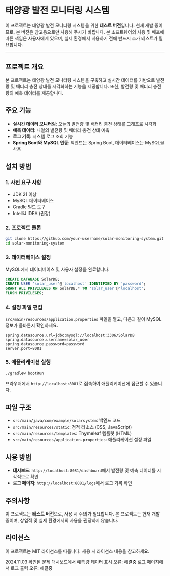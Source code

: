 # 태양광 발전 모니터링 시스템

이 프로젝트는 태양광 발전 모니터링 시스템을 위한 **테스트 버전**입니다. 현재 개발 중이므로, 본 버전은 참고용으로만 사용해 주시기 바랍니다. 본 소프트웨어의 사용 및 배포에 따른 책임은 사용자에게 있으며, 실제 환경에서 사용하기 전에 반드시 추가 테스트가 필요합니다.

---

## 프로젝트 개요

본 프로젝트는 태양광 발전 모니터링 시스템을 구축하고 실시간 데이터를 기반으로 발전량 및 배터리 충전 상태를 시각화하는 기능을 제공합니다. 또한, 발전량 및 배터리 충전량의 예측 데이터를 제공합니다.

## 주요 기능

- **실시간 데이터 모니터링**: 오늘의 발전량 및 배터리 충전 상태를 그래프로 시각화
- **예측 데이터**: 내일의 발전량 및 배터리 충전 상태 예측
- **로그 기록**: 시스템 로그 조회 기능
- **Spring Boot와 MySQL 연동**: 백엔드는 Spring Boot, 데이터베이스는 MySQL을 사용

## 설치 방법

### 1. 사전 요구 사항

- JDK 21 이상
- MySQL 데이터베이스
- Gradle 빌드 도구
- IntelliJ IDEA (권장)

### 2. 프로젝트 클론

```bash
git clone https://github.com/your-username/solar-monitoring-system.git
cd solar-monitoring-system
```

### 3. 데이터베이스 설정

MySQL에서 데이터베이스 및 사용자 설정을 완료합니다.

```sql
CREATE DATABASE SolarDB;
CREATE USER 'solar_user'@'localhost' IDENTIFIED BY 'password';
GRANT ALL PRIVILEGES ON SolarDB.* TO 'solar_user'@'localhost';
FLUSH PRIVILEGES;
```

### 4. 설정 파일 편집

`src/main/resources/application.properties` 파일을 열고, 다음과 같이 MySQL 정보가 올바른지 확인하세요.

```properties
spring.datasource.url=jdbc:mysql://localhost:3306/SolarDB
spring.datasource.username=solar_user
spring.datasource.password=password
server.port=8081
```

### 5. 애플리케이션 실행

```bash
./gradlew bootRun
```

브라우저에서 `http://localhost:8081`로 접속하여 애플리케이션에 접근할 수 있습니다.

## 파일 구조

- `src/main/java/com/example/solarsystem`: 백엔드 코드
- `src/main/resources/static`: 정적 리소스 (CSS, JavaScript)
- `src/main/resources/templates`: Thymeleaf 템플릿 (HTML)
- `src/main/resources/application.properties`: 애플리케이션 설정 파일

## 사용 방법

- **대시보드**: `http://localhost:8081/dashboard`에서 발전량 및 예측 데이터를 시각적으로 확인
- **로그 페이지**: `http://localhost:8081/logs`에서 로그 기록 확인

## 주의사항

이 프로젝트는 **테스트 버전**으로, 사용 시 주의가 필요합니다. 본 프로젝트는 현재 개발 중이며, 상업적 및 실제 환경에서의 사용을 권장하지 않습니다.

## 라이선스

이 프로젝트는 MIT 라이선스를 따릅니다. 사용 시 라이선스 내용을 참고하세요.

2024.11.03 확인된 문제
대시보드에서 예측량 데이터 표시 오류: 해결중
로그 페이지에서 로그 출력 오류: 해결중
